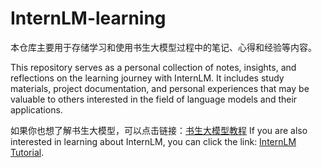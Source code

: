 # InternLM-learning

本仓库主要用于存储学习和使用书生大模型过程中的笔记、心得和经验等内容。

This repository serves as a personal collection of notes, insights, and reflections on the learning journey with InternLM. It includes study materials, project documentation, and personal experiences that may be valuable to others interested in the field of language models and their applications.

如果你也想了解书生大模型，可以点击链接：[书生大模型教程](https://github.com/InternLM/Tutorial)
If you are also interested in learning about InternLM, you can click the link: [InternLM Tutorial](https://github.com/InternLM/Tutorial).
